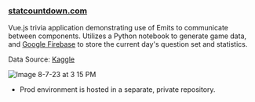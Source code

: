 ### [statcountdown.com](https://www.statcountdown.com)

Vue.js trivia application demonstrating use of Emits to communicate between components. Utilizes a Python notebook to generate game data, and [Google Firebase](https://firebase.google.com) to store the current day's question set and statistics.

Data Source: [Kaggle](https://www.kaggle.com/datasets/ricardotorresheredia/nba-stats-from-the-last-71-years)


![Image 8-7-23 at 3 15 PM](https://github.com/klimekz/stat-countdown/assets/47435851/e58dff69-49c0-4f79-9e1e-a100cd64a5d4)


* Prod environment is hosted in a separate, private repository.
